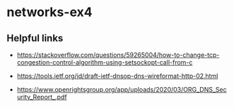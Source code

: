 # networks-ex4  
## Helpful links  

* https://stackoverflow.com/questions/59265004/how-to-change-tcp-congestion-control-algorithm-using-setsockopt-call-from-c

* https://tools.ietf.org/id/draft-ietf-dnsop-dns-wireformat-http-02.html

* https://www.openrightsgroup.org/app/uploads/2020/03/ORG_DNS_Security_Report_.pdf